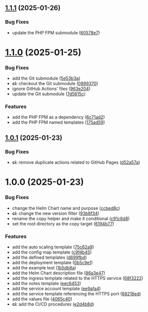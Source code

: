 ## [1.1.1](https://github.com/jacob-cabral/fastinx/compare/v1.1.0...v1.1.1) (2025-01-26)


### Bug Fixes

* update the PHP FPM submodule ([60578e7](https://github.com/jacob-cabral/fastinx/commit/60578e725b263bfa5593a5614193700038ff42ed))

# [1.1.0](https://github.com/jacob-cabral/fastinx/compare/v1.0.1...v1.1.0) (2025-01-25)


### Bug Fixes

* add the Git submodule ([5e53b3a](https://github.com/jacob-cabral/fastinx/commit/5e53b3ad467ddd6d6eef093d424bd88e7fb6edf7))
* **ci:** checkout the Git submodule ([0899370](https://github.com/jacob-cabral/fastinx/commit/089937056e9b134818efbe9745015fbdd7871246))
* ignore GitHub Actions' files ([963e204](https://github.com/jacob-cabral/fastinx/commit/963e2041220143d2546cdb15d8832668c54f6be5))
* update the Git submodule ([7d5615c](https://github.com/jacob-cabral/fastinx/commit/7d5615cd0703dd06d43e6b4d8d0a5eddc3f1d2e5))


### Features

* add the PHP FPM as a dependency ([6c71ad2](https://github.com/jacob-cabral/fastinx/commit/6c71ad204c27c1ac6dddb1ea9e53e1bbff04574c))
* add the PHP FPM named templates ([175ad59](https://github.com/jacob-cabral/fastinx/commit/175ad595d7279eb36ae1481a24237bcae71bc056))

## [1.0.1](https://github.com/jacob-cabral/fastinx/compare/v1.0.0...v1.0.1) (2025-01-23)


### Bug Fixes

* **ci:** remove duplicate actions related to GitHub Pages ([d52a57a](https://github.com/jacob-cabral/fastinx/commit/d52a57a63341433f0777e1c731a8decfe31de47d))

# 1.0.0 (2025-01-23)


### Bug Fixes

* change the Helm Chart name and purpose ([ccbed8c](https://github.com/jacob-cabral/fastinx/commit/ccbed8ccd5aa961f8e843d7282fa6633504d139b))
* **ci:** change the new version filter ([93b8f34](https://github.com/jacob-cabral/fastinx/commit/93b8f34047db9375dca5aeec86a498392dc9f056))
* rename the copy helper and make it conditional ([c91c6d8](https://github.com/jacob-cabral/fastinx/commit/c91c6d808f8fb2ee9c24a68c0bc67b067180bd5e))
* set the root directory as the copy target ([6194b77](https://github.com/jacob-cabral/fastinx/commit/6194b7712b091cf68229a67b41281d8b2dd0918a))


### Features

* add the auto scaling template ([75c62a9](https://github.com/jacob-cabral/fastinx/commit/75c62a9963450be38d3badab299005ceb64af4f6))
* add the config map template ([c9f4b45](https://github.com/jacob-cabral/fastinx/commit/c9f4b45f1a77ef31f27b82271680792887d8fbda))
* add the defined templates ([d699fbd](https://github.com/jacob-cabral/fastinx/commit/d699fbd87fd5e5c3ed4dcf014d2e32b8b98c8b06))
* add the deployment template ([0b5c9e1](https://github.com/jacob-cabral/fastinx/commit/0b5c9e11262264e3171ac6d3ee99a70b72e0c2e1))
* add the example test ([1b5db8a](https://github.com/jacob-cabral/fastinx/commit/1b5db8a49b3cde06ef2e92135e6e510eb2103c3f))
* add the Helm Chart description file ([86a3e47](https://github.com/jacob-cabral/fastinx/commit/86a3e471a36862c069fa082a4467713e80e7ba2c))
* add the ingress template related to the HTTPS service ([68f3222](https://github.com/jacob-cabral/fastinx/commit/68f3222533345e5951ae4cf5afd520e4becb2d5f))
* add the notes template ([eec6453](https://github.com/jacob-cabral/fastinx/commit/eec6453ff4b13b60c755aaf6f8115ad666033054))
* add the service account template ([ee9afa4](https://github.com/jacob-cabral/fastinx/commit/ee9afa43cafb6fe7841925d7013a75b1490bf1ce))
* add the service template referencing the HTTPS port ([68218ed](https://github.com/jacob-cabral/fastinx/commit/68218ed13e5d1aa7a2ede4b109c2deef7350ea5e))
* add the values file ([4065c40](https://github.com/jacob-cabral/fastinx/commit/4065c4008dbd08440c454fd7113962ad3ac8e692))
* **ci:** add the CI/CD procedures ([e2d4b8d](https://github.com/jacob-cabral/fastinx/commit/e2d4b8de410277bf43c2dd487af66d624331757a))
